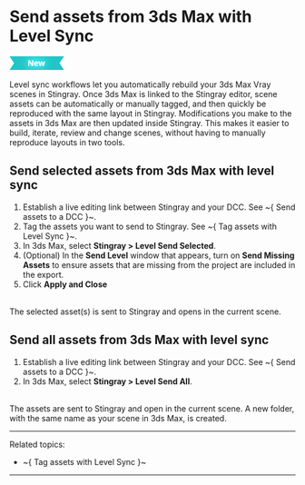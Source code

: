 # Send assets from 3ds Max with Level Sync

[![NEW](../../images/new.png "What else is new in v1.6?")](../release_notes/readme_1.6.html)

Level sync workflows let you automatically rebuild your 3ds Max Vray scenes in Stingray. Once 3ds Max is linked to the Stingray editor, scene assets can be automatically or manually tagged, and then quickly be reproduced with the same layout in Stingray. Modifications you make to the assets in 3ds Max are then updated inside Stingray. This makes it easier to build, iterate, review and change scenes, without having to manually reproduce layouts in two tools.

## Send selected assets from 3ds Max with level sync

1. Establish a live editing link between Stingray and your DCC. See ~{ Send assets to a DCC }~.
2. Tag the assets you want to send to Stingray. See ~{ Tag assets with Level Sync }~.
3. In 3ds Max, select **Stingray > Level Send Selected**.
4. (Optional) In the **Send Level** window that appears, turn on **Send Missing Assets** to ensure assets that are missing from the project are included in the export.
5. Click **Apply and Close**
<br>
  The selected asset(s) is sent to Stingray and opens in the current scene.

## Send all assets from 3ds Max with level sync
1. Establish a live editing link between Stingray and your DCC. See ~{ Send assets to a DCC }~.
2. In 3ds Max, select **Stingray > Level Send All**.
<br>
  The assets are sent to Stingray and open in the current scene. A new folder, with the same name as your scene in 3ds Max, is created.

---
Related topics:
- ~{ Tag assets with Level Sync }~
---
